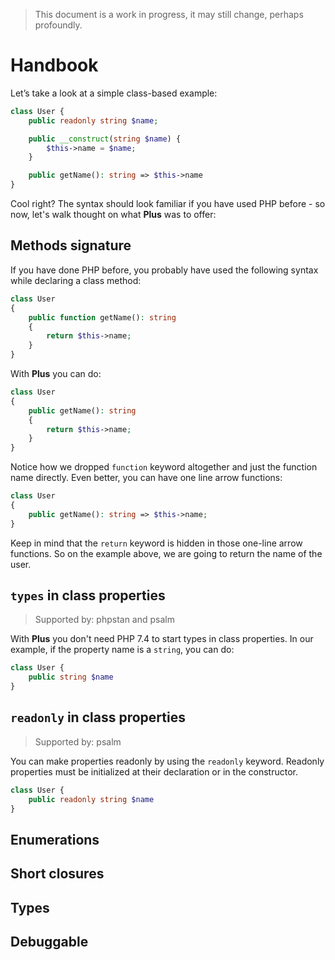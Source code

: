 > This document is a work in progress, it may still change, perhaps profoundly.

# Handbook

Let’s take a look at a simple class-based example:

```php
class User {
    public readonly string $name;

    public __construct(string $name) {
        $this->name = $name;
    }

    public getName(): string => $this->name
}
```

Cool right? The syntax should look familiar if you have used PHP before - so now, let's walk thought on
what **Plus** was to offer:

## Methods signature

If you have done PHP before, you probably have used the following syntax while declaring a class method:

```php
class User
{
    public function getName(): string
    {
        return $this->name;
    }
}
```

With **Plus** you can do:

```php
class User
{
    public getName(): string
    {
        return $this->name;
    }
}
```

Notice how we dropped `function` keyword altogether and just the function name directly. Even
better, you can have one line arrow functions:

```php
class User
{
    public getName(): string => $this->name;
}
```

Keep in mind that the `return` keyword is hidden in those one-line arrow functions. So on the
example above, we are going to return the name of the user.

## `types` in class properties

> Supported by: phpstan and psalm

With **Plus** you don't need PHP 7.4 to start types in class properties. In our example, if the
property name is a `string`, you can do:

```php
class User {
    public string $name
}
```

## `readonly` in class properties

> Supported by: psalm

You can make properties readonly by using the `readonly` keyword. Readonly properties must be
initialized at their declaration or in the constructor.

```php
class User {
    public readonly string $name
}
```

## Enumerations

## Short closures

## Types

## Debuggable




